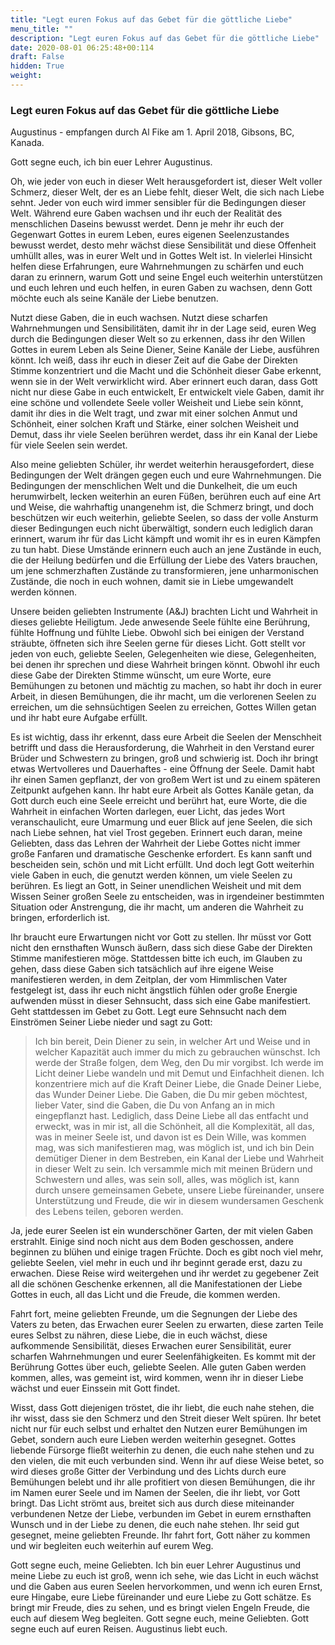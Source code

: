 ```yaml
---
title: "Legt euren Fokus auf das Gebet für die göttliche Liebe"
menu_title: ""
description: "Legt euren Fokus auf das Gebet für die göttliche Liebe"
date: 2020-08-01 06:25:48+00:114
draft: False
hidden: True
weight:
---
```

### Legt euren Fokus auf das Gebet für die göttliche Liebe

Augustinus - empfangen durch Al Fike am 1. April 2018, Gibsons, BC, Kanada.

Gott segne euch, ich bin euer Lehrer Augustinus.

Oh, wie jeder von euch in dieser Welt herausgefordert ist, dieser Welt voller Schmerz, dieser Welt, der es an Liebe fehlt, dieser Welt, die sich nach Liebe sehnt. Jeder von euch wird immer sensibler für die Bedingungen dieser Welt. Während eure Gaben wachsen und ihr euch der Realität des menschlichen Daseins bewusst werdet. Denn je mehr ihr euch der Gegenwart Gottes in eurem Leben, eures eigenen Seelenzustandes bewusst werdet, desto mehr wächst diese Sensibilität und diese Offenheit umhüllt alles, was in eurer Welt und in Gottes Welt ist. In vielerlei Hinsicht helfen diese Erfahrungen, eure Wahrnehmungen zu schärfen und euch daran zu erinnern, warum Gott und seine Engel euch weiterhin unterstützen und euch lehren und euch helfen, in euren Gaben zu wachsen, denn Gott möchte euch als seine Kanäle der Liebe benutzen.

Nutzt diese Gaben, die in euch wachsen. Nutzt diese scharfen Wahrnehmungen und Sensibilitäten, damit ihr in der Lage seid, euren Weg durch die Bedingungen dieser Welt so zu erkennen, dass ihr den Willen Gottes in eurem Leben als Seine Diener, Seine Kanäle der Liebe, ausführen könnt. Ich weiß, dass ihr euch in dieser Zeit auf die Gabe der Direkten Stimme konzentriert und die Macht und die Schönheit dieser Gabe erkennt, wenn sie in der Welt verwirklicht wird. Aber erinnert euch daran, dass Gott nicht nur diese Gabe in euch entwickelt, Er entwickelt viele Gaben, damit ihr eine schöne und vollendete Seele voller Weisheit und Liebe sein könnt, damit ihr dies in die Welt tragt, und zwar mit einer solchen Anmut und Schönheit, einer solchen Kraft und Stärke, einer solchen Weisheit und Demut, dass ihr viele Seelen berühren werdet, dass ihr ein Kanal der Liebe für viele Seelen sein werdet.

Also meine geliebten Schüler, ihr werdet weiterhin herausgefordert, diese Bedingungen der Welt drängen gegen euch und eure Wahrnehmungen. Die Bedingungen der menschlichen Welt und die Dunkelheit, die um euch herumwirbelt, lecken weiterhin an euren Füßen, berühren euch auf eine Art und Weise, die wahrhaftig unangenehm ist, die Schmerz bringt, und doch beschützen wir euch weiterhin, geliebte Seelen, so dass der volle Ansturm dieser Bedingungen euch nicht überwältigt, sondern euch lediglich daran erinnert, warum ihr für das Licht kämpft und womit ihr es in euren Kämpfen zu tun habt. Diese Umstände erinnern euch auch an jene Zustände in euch, die der Heilung bedürfen und die Erfüllung der Liebe des Vaters brauchen, um jene schmerzhaften Zustände zu transformieren, jene unharmonischen Zustände, die noch in euch wohnen, damit sie in Liebe umgewandelt werden können.

Unsere beiden geliebten Instrumente (A&J) brachten Licht und Wahrheit in dieses geliebte Heiligtum. Jede anwesende Seele fühlte eine Berührung, fühlte Hoffnung und fühlte Liebe. Obwohl sich bei einigen der Verstand sträubte, öffneten sich ihre Seelen gerne für dieses Licht. Gott stellt vor jeden von euch, geliebte Seelen, Gelegenheiten wie diese, Gelegenheiten, bei denen ihr sprechen und diese Wahrheit bringen könnt. Obwohl ihr euch diese Gabe der Direkten Stimme wünscht, um eure Worte, eure Bemühungen zu betonen und mächtig zu machen, so habt ihr doch in eurer Arbeit, in diesen Bemühungen, die ihr macht, um die verlorenen Seelen zu erreichen, um die sehnsüchtigen Seelen zu erreichen, Gottes Willen getan und ihr habt eure Aufgabe erfüllt.

Es ist wichtig, dass ihr erkennt, dass eure Arbeit die Seelen der Menschheit betrifft und dass die Herausforderung, die Wahrheit in den Verstand eurer Brüder und Schwestern zu bringen, groß und schwierig ist. Doch ihr bringt etwas Wertvolleres und Dauerhaftes - eine Öffnung der Seele. Damit habt ihr einen Samen gepflanzt, der von großem Wert ist und zu einem späteren Zeitpunkt aufgehen kann. Ihr habt eure Arbeit als Gottes Kanäle getan, da Gott durch euch eine Seele erreicht und berührt hat, eure Worte, die die Wahrheit in einfachen Worten darlegen, euer Licht, das jedes Wort veranschaulicht, eure Umarmung und euer Blick auf jene Seelen, die sich nach Liebe sehnen, hat viel Trost gegeben. Erinnert euch daran, meine Geliebten, dass das Lehren der Wahrheit der Liebe Gottes nicht immer große Fanfaren und dramatische Geschenke erfordert. Es kann sanft und bescheiden sein, schön und mit Licht erfüllt. Und doch legt Gott weiterhin viele Gaben in euch, die genutzt werden können, um viele Seelen zu berühren. Es liegt an Gott, in Seiner unendlichen Weisheit und mit dem Wissen Seiner großen Seele zu entscheiden, was in irgendeiner bestimmten Situation oder Anstrengung, die ihr macht, um anderen die Wahrheit zu bringen, erforderlich ist.

Ihr braucht eure Erwartungen nicht vor Gott zu stellen. Ihr müsst vor Gott nicht den ernsthaften Wunsch äußern, dass sich diese Gabe der Direkten Stimme manifestieren möge. Stattdessen bitte ich euch, im Glauben zu gehen, dass diese Gaben sich tatsächlich auf ihre eigene Weise manifestieren werden, in dem Zeitplan, der vom Himmlischen Vater festgelegt ist, dass ihr euch nicht ängstlich fühlen oder große Energie aufwenden müsst in dieser Sehnsucht, dass sich eine Gabe manifestiert. Geht stattdessen im Gebet zu Gott. Legt eure Sehnsucht nach dem Einströmen Seiner Liebe nieder und sagt zu Gott:

> Ich bin bereit, Dein Diener zu sein, in welcher Art und Weise und in welcher Kapazität auch immer du mich zu gebrauchen wünschst. Ich werde der Straße folgen, dem Weg, den Du mir vorgibst. Ich werde im Licht deiner Liebe wandeln und mit Demut und Einfachheit dienen. Ich konzentriere mich auf die Kraft Deiner Liebe, die Gnade Deiner Liebe, das Wunder Deiner Liebe. Die Gaben, die Du mir geben möchtest, lieber Vater, sind die Gaben, die Du von Anfang an in mich eingepflanzt hast. Lediglich, dass Deine Liebe all das entfacht und erweckt, was in mir ist, all die Schönheit, all die Komplexität, all das, was in meiner Seele ist, und davon ist es Dein Wille, was kommen mag, was sich manifestieren mag, was möglich ist, und ich bin Dein demütiger Diener in dem Bestreben, ein Kanal der Liebe und Wahrheit in dieser Welt zu sein. Ich versammle mich mit meinen Brüdern und Schwestern und alles, was sein soll, alles, was möglich ist, kann durch unsere gemeinsamen Gebete, unsere Liebe füreinander, unsere Unterstützung und Freude, die wir in diesem wundersamen Geschenk des Lebens teilen, geboren werden.

Ja, jede eurer Seelen ist ein wunderschöner Garten, der mit vielen Gaben erstrahlt. Einige sind noch nicht aus dem Boden geschossen, andere beginnen zu blühen und einige tragen Früchte. Doch es gibt noch viel mehr, geliebte Seelen, viel mehr in euch und ihr beginnt gerade erst, dazu zu erwachen. Diese Reise wird weitergehen und ihr werdet zu gegebener Zeit all die schönen Geschenke erkennen, all die Manifestationen der Liebe Gottes in euch, all das Licht und die Freude, die kommen werden.

Fahrt fort, meine geliebten Freunde, um die Segnungen der Liebe des Vaters zu beten, das Erwachen eurer Seelen zu erwarten, diese zarten Teile eures Selbst zu nähren, diese Liebe, die in euch wächst, diese aufkommende Sensibilität, dieses Erwachen eurer Sensibilität, eurer scharfen Wahrnehmungen und eurer Seelenfähigkeiten. Es kommt mit der Berührung Gottes über euch, geliebte Seelen. Alle guten Gaben werden kommen, alles, was gemeint ist, wird kommen, wenn ihr in dieser Liebe wächst und euer Einssein mit Gott findet.

Wisst, dass Gott diejenigen tröstet, die ihr liebt, die euch nahe stehen, die ihr wisst, dass sie den Schmerz und den Streit dieser Welt spüren. Ihr betet nicht nur für euch selbst und erhaltet den Nutzen eurer Bemühungen im Gebet, sondern auch eure Lieben werden weiterhin gesegnet. Gottes liebende Fürsorge fließt weiterhin zu denen, die euch nahe stehen und zu den vielen, die mit euch verbunden sind. Wenn ihr auf diese Weise betet, so wird dieses große Gitter der Verbindung und des Lichts durch eure Bemühungen belebt und ihr alle profitiert von diesen Bemühungen, die ihr im Namen eurer Seele und im Namen der Seelen, die ihr liebt, vor Gott bringt. Das Licht strömt aus, breitet sich aus durch diese miteinander verbundenen Netze der Liebe, verbunden im Gebet in eurem ernsthaften Wunsch und in der Liebe zu denen, die euch nahe stehen. Ihr seid gut gesegnet, meine geliebten Freunde. Ihr fahrt fort, Gott näher zu kommen und wir begleiten euch weiterhin auf eurem Weg.

Gott segne euch, meine Geliebten. Ich bin euer Lehrer Augustinus und meine Liebe zu euch ist groß, wenn ich sehe, wie das Licht in euch wächst und die Gaben aus euren Seelen hervorkommen, und wenn ich euren Ernst, eure Hingabe, eure Liebe füreinander und eure Liebe zu Gott schätze. Es bringt mir Freude, dies zu sehen, und es bringt vielen Engeln Freude, die euch auf diesem Weg begleiten. Gott segne euch, meine Geliebten. Gott segne euch auf euren Reisen. Augustinus liebt euch.
